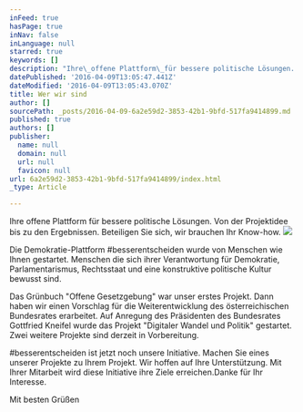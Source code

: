 ```yaml
---
inFeed: true
hasPage: true
inNav: false
inLanguage: null
starred: true
keywords: []
description: "Ihre\_offene Plattform\_für bessere politische Lösungen. Von der\_Projektidee bis zu den Ergebnissen.\_Beteiligen Sie sich, wir brauchen Ihr Know-how."
datePublished: '2016-04-09T13:05:47.441Z'
dateModified: '2016-04-09T13:05:43.070Z'
title: Wer wir sind
author: []
sourcePath: _posts/2016-04-09-6a2e59d2-3853-42b1-9bfd-517fa9414899.md
published: true
authors: []
publisher:
  name: null
  domain: null
  url: null
  favicon: null
url: 6a2e59d2-3853-42b1-9bfd-517fa9414899/index.html
_type: Article

---
```

Ihre offene Plattform für bessere politische Lösungen. Von der Projektidee bis zu den Ergebnissen. Beteiligen Sie sich, wir brauchen Ihr Know-how.
![](https://s3-us-west-2.amazonaws.com/the-grid-img/p/719e9bb107756687cf9a240764af740bdd1ff6dd.gif)

Die Demokratie-Plattform \#besserentscheiden wurde von Menschen wie Ihnen gestartet. Menschen die sich ihrer Verantwortung für Demokratie, Parlamentarismus, Rechtsstaat und eine konstruktive politische Kultur bewusst sind.

Das Grünbuch "Offene Gesetzgebung" war unser erstes Projekt. Dann haben wir einen Vorschlag für die Weiterentwicklung des österreichischen Bundesrates erarbeitet. Auf Anregung des Präsidenten des Bundesrates Gottfried Kneifel wurde das Projekt "Digitaler Wandel und Politik" gestartet. Zwei weitere Projekte sind derzeit in Vorbereitung.

\#besserentscheiden ist jetzt noch unsere Initiative. Machen Sie eines unserer Projekte zu Ihrem Projekt. Wir hoffen auf Ihre Unterstützung. Mit Ihrer Mitarbeit wird diese Initiative ihre Ziele erreichen.Danke für Ihr Interesse. 

Mit besten Grüßen